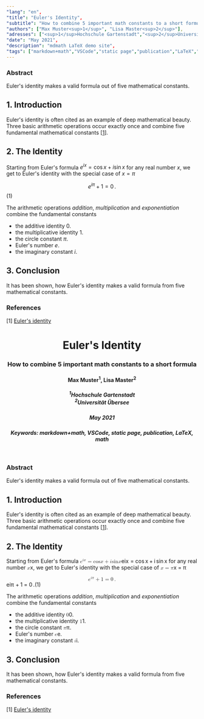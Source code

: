 ```yaml
---
"lang": "en",
"title": "Euler's Identity",
"subtitle": "How to combine 5 important math constants to a short formula",
"authors": ["Max Muster<sup>1</sup>", "Lisa Master<sup>2</sup>"],
"adresses": ["<sup>1</sup>Hochschule Gartenstadt","<sup>2</sup>Universität Übersee"],
"date": "May 2021",
"description": "mdmath LaTeX demo site",
"tags": ["markdown+math","VSCode","static page","publication","LaTeX","math"]
---
```

### Abstract

Euler's identity makes a valid formula out of five mathematical constants.

## 1. Introduction

Euler's identity is often cited as an example of deep mathematical beauty.
Three basic arithmetic operations occur exactly once and combine five fundamental mathematical constants [[1](#1)].

## 2. The Identity

Starting from Euler's formula $e^{ix}=\cos x + i\sin x$ for any real number $x$, we get to Euler's identity with the special case of $x = \pi$

$$e^{i\pi}+1=0\,.$$ (1)

The arithmetic operations *addition*, *multiplication* and *exponentiation* combine the fundamental constants 

* the additive identity $0$.
* the multiplicative identity $1$.
* the circle constant $\pi$.
* Euler's number $e$.
* the imaginary constant $i$.

## 3. Conclusion

It has been shown, how Euler's identity makes a valid formula from five mathematical constants.

### References

<span id='1'>[1]  [Euler's identity](https://en.wikipedia.org/wiki/Euler%27s_identity)   
  
<!doctype html>
<html lang="en">
<head>
<meta charset="utf-8">
<meta name="viewport" content="width=device-width, initial-scale=1, minimum-scale=1,user-scalable=no">
<meta name="description" content="mdmath LaTeX demo site">
<meta name="author" content="Max Muster<sup>1</sup>,Lisa Master<sup>2</sup>">
<meta name="date" content="Sat May 01 2021 00:00:00 GMT-0300 (Brasilia Standard Time)">
<meta name="keywords" content="markdown+math,VSCode,static page,publication,LaTeX,math">
<link rel="stylesheet" href="https://cdn.jsdelivr.net/npm/highlight.js/styles/vs.min.css">
<link rel="stylesheet" href="https://cdn.jsdelivr.net/npm/katex/dist/katex.min.css">
<link rel="stylesheet" href="https://cdn.jsdelivr.net/npm/markdown-it-texmath/css/texmath.min.css">
<link rel="stylesheet" href="https://cdn.jsdelivr.net/gh/goessner/mdmath/themes/publication/style.css">

<title>Euler's Identity</title>
</head>
<body id="top">
<header>
<h1>Euler's Identity</h1>
<h3>How to combine 5 important math constants to a short formula</h3>
<h4>Max Muster<sup>1</sup>, Lisa Master<sup>2</sup></h4>
<h5><sup>1</sup>Hochschule Gartenstadt<br><sup>2</sup>Universität Übersee</h5>
<h5>May 2021</h5>
<h5><b>Keywords:</b> markdown+math, VSCode, static page, publication, LaTeX, math</h5>
</header>
<main>

<h3 id="abstract">Abstract</h3>
<p>Euler's identity makes a valid formula out of five mathematical constants.</p>
<h2 id="1-introduction">1. Introduction</h2>
<p>Euler's identity is often cited as an example of deep mathematical beauty.
Three basic arithmetic operations occur exactly once and combine five fundamental mathematical constants [<a href="#1">1</a>].</p>
<h2 id="2-the-identity">2. The Identity</h2>
<p>Starting from Euler's formula <eq><span class="katex"><span class="katex-mathml"><math xmlns="http://www.w3.org/1998/Math/MathML"><semantics><mrow><msup><mi>e</mi><mrow><mi>i</mi><mi>x</mi></mrow></msup><mo>=</mo><mi>cos</mi><mo>⁡</mo><mi>x</mi><mo>+</mo><mi>i</mi><mi>sin</mi><mo>⁡</mo><mi>x</mi></mrow><annotation encoding="application/x-tex">e^{ix}=\cos x + i\sin x</annotation></semantics></math></span><span class="katex-html" aria-hidden="true"><span class="base"><span class="strut" style="height:0.824664em;vertical-align:0em;"></span><span class="mord"><span class="mord mathnormal">e</span><span class="msupsub"><span class="vlist-t"><span class="vlist-r"><span class="vlist" style="height:0.824664em;"><span style="top:-3.063em;margin-right:0.05em;"><span class="pstrut" style="height:2.7em;"></span><span class="sizing reset-size6 size3 mtight"><span class="mord mtight"><span class="mord mathnormal mtight">i</span><span class="mord mathnormal mtight">x</span></span></span></span></span></span></span></span></span><span class="mspace" style="margin-right:0.2777777777777778em;"></span><span class="mrel">=</span><span class="mspace" style="margin-right:0.2777777777777778em;"></span></span><span class="base"><span class="strut" style="height:0.66666em;vertical-align:-0.08333em;"></span><span class="mop">cos</span><span class="mspace" style="margin-right:0.16666666666666666em;"></span><span class="mord mathnormal">x</span><span class="mspace" style="margin-right:0.2222222222222222em;"></span><span class="mbin">+</span><span class="mspace" style="margin-right:0.2222222222222222em;"></span></span><span class="base"><span class="strut" style="height:0.66786em;vertical-align:0em;"></span><span class="mord mathnormal">i</span><span class="mspace" style="margin-right:0.16666666666666666em;"></span><span class="mop">sin</span><span class="mspace" style="margin-right:0.16666666666666666em;"></span><span class="mord mathnormal">x</span></span></span></span></eq> for any real number <eq><span class="katex"><span class="katex-mathml"><math xmlns="http://www.w3.org/1998/Math/MathML"><semantics><mrow><mi>x</mi></mrow><annotation encoding="application/x-tex">x</annotation></semantics></math></span><span class="katex-html" aria-hidden="true"><span class="base"><span class="strut" style="height:0.43056em;vertical-align:0em;"></span><span class="mord mathnormal">x</span></span></span></span></eq>, we get to Euler's identity with the special case of <eq><span class="katex"><span class="katex-mathml"><math xmlns="http://www.w3.org/1998/Math/MathML"><semantics><mrow><mi>x</mi><mo>=</mo><mi>π</mi></mrow><annotation encoding="application/x-tex">x = \pi</annotation></semantics></math></span><span class="katex-html" aria-hidden="true"><span class="base"><span class="strut" style="height:0.43056em;vertical-align:0em;"></span><span class="mord mathnormal">x</span><span class="mspace" style="margin-right:0.2777777777777778em;"></span><span class="mrel">=</span><span class="mspace" style="margin-right:0.2777777777777778em;"></span></span><span class="base"><span class="strut" style="height:0.43056em;vertical-align:0em;"></span><span class="mord mathnormal" style="margin-right:0.03588em;">π</span></span></span></span></eq></p>
<section class="eqno"><eqn><span class="katex-display"><span class="katex"><span class="katex-mathml"><math xmlns="http://www.w3.org/1998/Math/MathML" display="block"><semantics><mrow><msup><mi>e</mi><mrow><mi>i</mi><mi>π</mi></mrow></msup><mo>+</mo><mn>1</mn><mo>=</mo><mn>0</mn><mtext> </mtext><mi mathvariant="normal">.</mi></mrow><annotation encoding="application/x-tex">e^{i\pi}+1=0\,.</annotation></semantics></math></span><span class="katex-html" aria-hidden="true"><span class="base"><span class="strut" style="height:0.9579939999999999em;vertical-align:-0.08333em;"></span><span class="mord"><span class="mord mathnormal">e</span><span class="msupsub"><span class="vlist-t"><span class="vlist-r"><span class="vlist" style="height:0.8746639999999999em;"><span style="top:-3.113em;margin-right:0.05em;"><span class="pstrut" style="height:2.7em;"></span><span class="sizing reset-size6 size3 mtight"><span class="mord mtight"><span class="mord mathnormal mtight" style="margin-right:0.03588em;">iπ</span></span></span></span></span></span></span></span></span><span class="mspace" style="margin-right:0.2222222222222222em;"></span><span class="mbin">+</span><span class="mspace" style="margin-right:0.2222222222222222em;"></span></span><span class="base"><span class="strut" style="height:0.64444em;vertical-align:0em;"></span><span class="mord">1</span><span class="mspace" style="margin-right:0.2777777777777778em;"></span><span class="mrel">=</span><span class="mspace" style="margin-right:0.2777777777777778em;"></span></span><span class="base"><span class="strut" style="height:0.64444em;vertical-align:0em;"></span><span class="mord">0</span><span class="mspace" style="margin-right:0.16666666666666666em;"></span><span class="mord">.</span></span></span></span></span></eqn><span>(1)</span></section></math>
<p>The arithmetic operations <em>addition</em>, <em>multiplication</em> and <em>exponentiation</em> combine the fundamental constants</p>
<ul>
<li>the additive identity <eq><span class="katex"><span class="katex-mathml"><math xmlns="http://www.w3.org/1998/Math/MathML"><semantics><mrow><mn>0</mn></mrow><annotation encoding="application/x-tex">0</annotation></semantics></math></span><span class="katex-html" aria-hidden="true"><span class="base"><span class="strut" style="height:0.64444em;vertical-align:0em;"></span><span class="mord">0</span></span></span></span></eq>.</li>
<li>the multiplicative identity <eq><span class="katex"><span class="katex-mathml"><math xmlns="http://www.w3.org/1998/Math/MathML"><semantics><mrow><mn>1</mn></mrow><annotation encoding="application/x-tex">1</annotation></semantics></math></span><span class="katex-html" aria-hidden="true"><span class="base"><span class="strut" style="height:0.64444em;vertical-align:0em;"></span><span class="mord">1</span></span></span></span></eq>.</li>
<li>the circle constant <eq><span class="katex"><span class="katex-mathml"><math xmlns="http://www.w3.org/1998/Math/MathML"><semantics><mrow><mi>π</mi></mrow><annotation encoding="application/x-tex">\pi</annotation></semantics></math></span><span class="katex-html" aria-hidden="true"><span class="base"><span class="strut" style="height:0.43056em;vertical-align:0em;"></span><span class="mord mathnormal" style="margin-right:0.03588em;">π</span></span></span></span></eq>.</li>
<li>Euler's number <eq><span class="katex"><span class="katex-mathml"><math xmlns="http://www.w3.org/1998/Math/MathML"><semantics><mrow><mi>e</mi></mrow><annotation encoding="application/x-tex">e</annotation></semantics></math></span><span class="katex-html" aria-hidden="true"><span class="base"><span class="strut" style="height:0.43056em;vertical-align:0em;"></span><span class="mord mathnormal">e</span></span></span></span></eq>.</li>
<li>the imaginary constant <eq><span class="katex"><span class="katex-mathml"><math xmlns="http://www.w3.org/1998/Math/MathML"><semantics><mrow><mi>i</mi></mrow><annotation encoding="application/x-tex">i</annotation></semantics></math></span><span class="katex-html" aria-hidden="true"><span class="base"><span class="strut" style="height:0.65952em;vertical-align:0em;"></span><span class="mord mathnormal">i</span></span></span></span></eq>.</li>
</ul>
<h2 id="3-conclusion">3. Conclusion</h2>
<p>It has been shown, how Euler's identity makes a valid formula from five mathematical constants.</p>
<h3 id="references">References</h3>
<p><span id='1'>[1]  <a href="https://en.wikipedia.org/wiki/Euler%27s_identity">Euler's identity</a></p>

</main>
</body>
</html>
